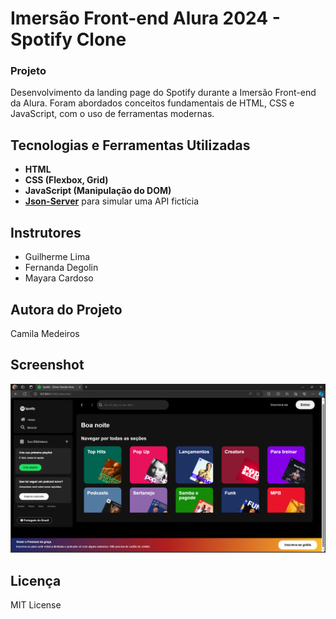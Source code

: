 # Imersão Front-end Alura 2024 - Spotify Clone

### Projeto

Desenvolvimento da landing page do Spotify durante a Imersão Front-end da Alura. Foram abordados conceitos fundamentais de HTML, CSS e JavaScript, com o uso de ferramentas modernas.

## Tecnologias e Ferramentas Utilizadas

- **HTML**
- **CSS (Flexbox, Grid)**
- **JavaScript (Manipulação do DOM)**
- **[Json-Server](https://github.com/typicode/json-server)** para simular uma API fictícia

## Instrutores

- Guilherme Lima
- Fernanda Degolin
- Mayara Cardoso

## Autora do Projeto

Camila Medeiros

## Screenshot

![Imagem do Projeto](screenschot-projeto/projeto.png)

## Licença

MIT License

